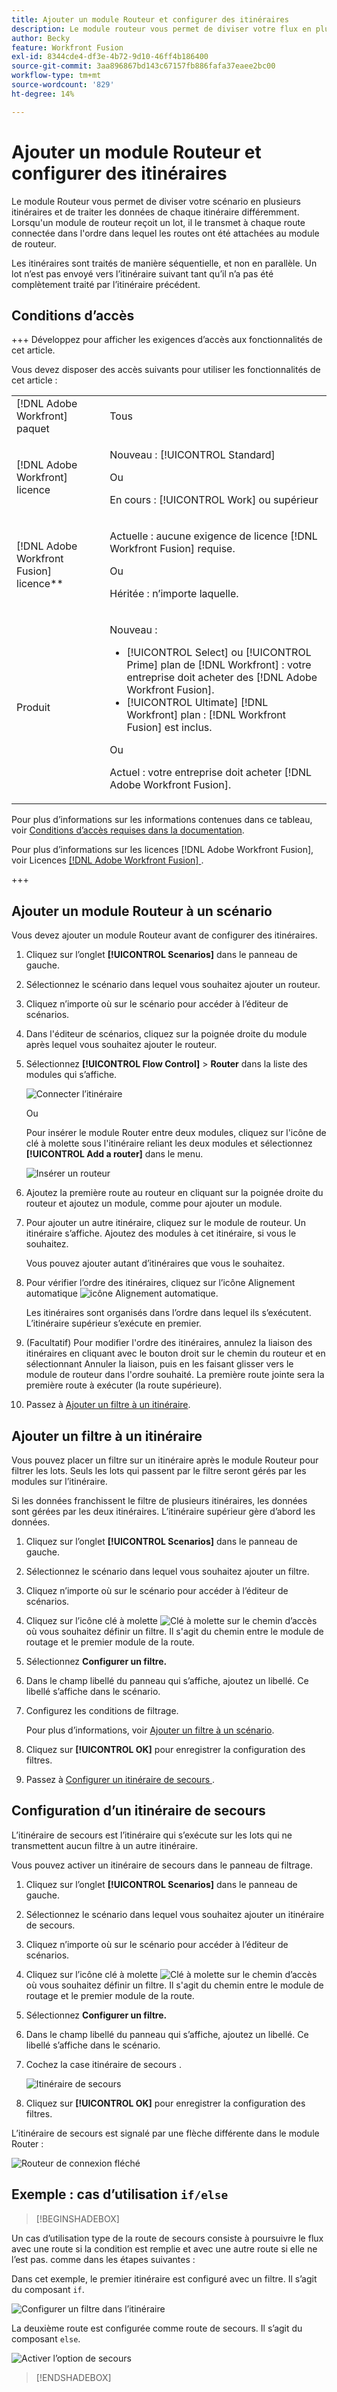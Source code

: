 ```yaml
---
title: Ajouter un module Routeur et configurer des itinéraires
description: Le module routeur vous permet de diviser votre flux en plusieurs itinéraires et de traiter les données de chaque itinéraire différemment. Une fois qu’un module routeur reçoit un lot, il le transfère vers chaque itinéraire connecté dans l’ordre où les itinéraires ont été joints au module routeur.
author: Becky
feature: Workfront Fusion
exl-id: 8344cde4-df3e-4b72-9d10-46ff4b186400
source-git-commit: 3aa896867bd143c67157fb886fafa37eaee2bc00
workflow-type: tm+mt
source-wordcount: '829'
ht-degree: 14%

---
```


# Ajouter un module Routeur et configurer des itinéraires

Le module Routeur vous permet de diviser votre scénario en plusieurs itinéraires et de traiter les données de chaque itinéraire différemment. Lorsqu&#39;un module de routeur reçoit un lot, il le transmet à chaque route connectée dans l&#39;ordre dans lequel les routes ont été attachées au module de routeur.

Les itinéraires sont traités de manière séquentielle, et non en parallèle. Un lot n’est pas envoyé vers l’itinéraire suivant tant qu’il n’a pas été complètement traité par l’itinéraire précédent.


## Conditions d’accès

+++ Développez pour afficher les exigences d’accès aux fonctionnalités de cet article.

Vous devez disposer des accès suivants pour utiliser les fonctionnalités de cet article :

<table style="table-layout:auto">
 <col> 
 <col> 
 <tbody> 
  <tr> 
   <td role="rowheader">[!DNL Adobe Workfront] paquet</td> 
   <td> <p>Tous</p> </td> 
  </tr> 
  <tr data-mc-conditions=""> 
   <td role="rowheader">[!DNL Adobe Workfront] licence</td> 
   <td> <p>Nouveau : [!UICONTROL Standard]</p><p>Ou</p><p>En cours : [!UICONTROL Work] ou supérieur</p> </td> 
  </tr> 
  <tr> 
   <td role="rowheader">[!DNL Adobe Workfront Fusion] licence**</td> 
   <td>
   <p>Actuelle : aucune exigence de licence [!DNL Workfront Fusion] requise.</p>
   <p>Ou</p>
   <p>Héritée : n’importe laquelle. </p>
   </td> 
  </tr> 
  <tr> 
   <td role="rowheader">Produit</td> 
   <td>
   <p>Nouveau :</p> <ul><li>[!UICONTROL Select] ou [!UICONTROL Prime] plan de [!DNL Workfront] : votre entreprise doit acheter des [!DNL Adobe Workfront Fusion].</li><li>[!UICONTROL Ultimate] [!DNL Workfront] plan : [!DNL Workfront Fusion] est inclus.</li></ul>
   <p>Ou</p>
   <p>Actuel : votre entreprise doit acheter [!DNL Adobe Workfront Fusion].</p>
   </td> 
  </tr>
 </tbody> 
</table>

Pour plus d’informations sur les informations contenues dans ce tableau, voir [Conditions d’accès requises dans la documentation](/help/workfront-fusion/references/licenses-and-roles/access-level-requirements-in-documentation.md).

Pour plus d’informations sur les licences [!DNL Adobe Workfront Fusion], voir Licences [[!DNL Adobe Workfront Fusion] ](/help/workfront-fusion/set-up-and-manage-workfront-fusion/licensing-operations-overview/license-automation-vs-integration.md).

+++

## Ajouter un module Routeur à un scénario

Vous devez ajouter un module Routeur avant de configurer des itinéraires.

1. Cliquez sur l’onglet **[!UICONTROL Scenarios]** dans le panneau de gauche.
1. Sélectionnez le scénario dans lequel vous souhaitez ajouter un routeur.
1. Cliquez n’importe où sur le scénario pour accéder à l’éditeur de scénarios.
1. Dans l&#39;éditeur de scénarios, cliquez sur la poignée droite du module après lequel vous souhaitez ajouter le routeur.
1. Sélectionnez **[!UICONTROL Flow Control]** > **Router** dans la liste des modules qui s’affiche.

   ![Connecter l’itinéraire](assets/connect-the-router-350x108.png)

   Ou

   Pour insérer le module Router entre deux modules, cliquez sur l&#39;icône de clé à molette sous l&#39;itinéraire reliant les deux modules et sélectionnez **[!UICONTROL Add a router]** dans le menu.

   ![Insérer un routeur](assets/insert-router-350x191.png)
1. Ajoutez la première route au routeur en cliquant sur la poignée droite du routeur et ajoutez un module, comme pour ajouter un module.
1. Pour ajouter un autre itinéraire, cliquez sur le module de routeur. Un itinéraire s’affiche. Ajoutez des modules à cet itinéraire, si vous le souhaitez.

   Vous pouvez ajouter autant d’itinéraires que vous le souhaitez.

1. Pour vérifier l’ordre des itinéraires, cliquez sur l’icône Alignement automatique ![icône Alignement automatique](assets/auto-align.png).

   Les itinéraires sont organisés dans l’ordre dans lequel ils s’exécutent. L’itinéraire supérieur s’exécute en premier.

1. (Facultatif) Pour modifier l&#39;ordre des itinéraires, annulez la liaison des itinéraires en cliquant avec le bouton droit sur le chemin du routeur et en sélectionnant Annuler la liaison, puis en les faisant glisser vers le module de routeur dans l&#39;ordre souhaité. La première route jointe sera la première route à exécuter (la route supérieure).

1. Passez à [Ajouter un filtre à un itinéraire](#add-a-filter-to-a-route).

## Ajouter un filtre à un itinéraire

Vous pouvez placer un filtre sur un itinéraire après le module Routeur pour filtrer les lots. Seuls les lots qui passent par le filtre seront gérés par les modules sur l’itinéraire.

Si les données franchissent le filtre de plusieurs itinéraires, les données sont gérées par les deux itinéraires. L’itinéraire supérieur gère d’abord les données.

1. Cliquez sur l’onglet **[!UICONTROL Scenarios]** dans le panneau de gauche.
1. Sélectionnez le scénario dans lequel vous souhaitez ajouter un filtre.
1. Cliquez n’importe où sur le scénario pour accéder à l’éditeur de scénarios.
1. Cliquez sur l’icône clé à molette ![Clé à molette](assets/wrench-icon.png) sur le chemin d’accès où vous souhaitez définir un filtre. Il s&#39;agit du chemin entre le module de routage et le premier module de la route.
1. Sélectionnez **Configurer un filtre.**
1. Dans le champ libellé du panneau qui s’affiche, ajoutez un libellé. Ce libellé s’affiche dans le scénario.
1. Configurez les conditions de filtrage.

   Pour plus d’informations, voir [Ajouter un filtre à un scénario](/help/workfront-fusion/create-scenarios/add-modules/add-a-filter-to-a-scenario.md).

1. Cliquez sur **[!UICONTROL OK]** pour enregistrer la configuration des filtres.

1. Passez à [ Configurer un itinéraire de secours ](#configure-a-fallback-route).

## Configuration d’un itinéraire de secours

L’itinéraire de secours est l’itinéraire qui s’exécute sur les lots qui ne transmettent aucun filtre à un autre itinéraire.

Vous pouvez activer un itinéraire de secours dans le panneau de filtrage.

1. Cliquez sur l’onglet **[!UICONTROL Scenarios]** dans le panneau de gauche.
1. Sélectionnez le scénario dans lequel vous souhaitez ajouter un itinéraire de secours.
1. Cliquez n’importe où sur le scénario pour accéder à l’éditeur de scénarios.
1. Cliquez sur l’icône clé à molette ![Clé à molette](assets/wrench-icon.png) sur le chemin d’accès où vous souhaitez définir un filtre. Il s&#39;agit du chemin entre le module de routage et le premier module de la route.
1. Sélectionnez **Configurer un filtre.**
1. Dans le champ libellé du panneau qui s’affiche, ajoutez un libellé. Ce libellé s’affiche dans le scénario.
1. Cochez la case itinéraire de secours .

   ![ Itinéraire de secours ](assets/fallback-route-350x260.png)

1. Cliquez sur **[!UICONTROL OK]** pour enregistrer la configuration des filtres.

L’itinéraire de secours est signalé par une flèche différente dans le module Router :

![Routeur de connexion fléché](assets/arrow-sign-in-router-module-350x361.png)

## Exemple : cas d’utilisation `if/else`

>[!BEGINSHADEBOX]

Un cas d’utilisation type de la route de secours consiste à poursuivre le flux avec une route si la condition est remplie et avec une autre route si elle ne l’est pas. comme dans les étapes suivantes :

Dans cet exemple, le premier itinéraire est configuré avec un filtre. Il s’agit du composant `if`.

![Configurer un filtre dans l’itinéraire](assets/set-up-a-filter-2-350x242.png)

La deuxième route est configurée comme route de secours. Il s’agit du composant `else`.

![Activer l’option de secours](assets/enable-fallback-route-option-350x238.png)

>[!ENDSHADEBOX]
